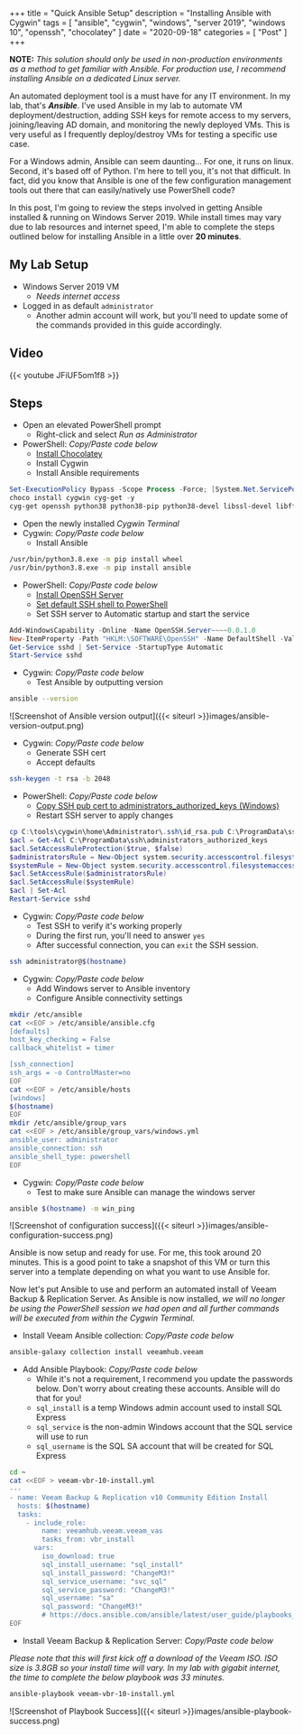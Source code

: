 +++
title = "Quick Ansible Setup"
description = "Installing Ansible with Cygwin"
tags = [
    "ansible",
    "cygwin",
    "windows",
    "server 2019",
    "windows 10",
    "openssh",
    "chocolatey"
]
date = "2020-09-18"
categories = [
    "Post"
]
+++

**NOTE:** *This solution should only be used in non-production environments as a method to get familiar with Ansible. For production use, I recommend installing Ansible on a dedicated Linux server.*

An automated deployment tool is a must have for any IT environment. In my lab, that's ***Ansible***. I've used Ansible in my lab to automate VM deployment/destruction, adding SSH keys for remote access to my servers, joining/leaving AD domain, and monitoring the newly deployed VMs. This is very useful as I frequently deploy/destroy VMs for testing a specific use case.

For a Windows admin, Ansible can seem daunting... For one, it runs on linux. Second, it's based off of Python. I'm here to tell you, it's not that difficult. In fact, did you know that Ansible is one of the few configuration management tools out there that can easily/natively use PowerShell code?

In this post, I'm going to review the steps involved in getting Ansible installed & running on Windows Server 2019. While install times may vary due to lab resources and internet speed, I'm able to complete the steps outlined below for installing Ansible in a little over **20 minutes**.

## My Lab Setup

* Windows Server 2019 VM
  * *Needs internet access*
* Logged in as default `administrator`
  * Another admin account will work, but you'll need to update some of the commands provided in this guide accordingly.

## Video

{{< youtube JFiUF5om1f8 >}}

## Steps

* Open an elevated PowerShell prompt
  * Right-click and select *Run as Administrator*
* PowerShell: *Copy/Paste code below*
  * [Install Chocolatey](https://chocolatey.org/docs/installation)
  * Install Cygwin
  * Install Ansible requirements

```powershell
Set-ExecutionPolicy Bypass -Scope Process -Force; [System.Net.ServicePointManager]::SecurityProtocol = [System.Net.ServicePointManager]::SecurityProtocol -bor 3072; iex ((New-Object System.Net.WebClient).DownloadString('https://chocolatey.org/install.ps1'))
choco install cygwin cyg-get -y
cyg-get openssh python38 python38-pip python38-devel libssl-devel libffi-devel gcc-g++
```

* Open the newly installed *Cygwin Terminal*
* Cygwin: *Copy/Paste code below*
  * Install Ansible

```bash
/usr/bin/python3.8.exe -m pip install wheel
/usr/bin/python3.8.exe -m pip install ansible
```

* PowerShell: *Copy/Paste code below*
  * [Install OpenSSH Server](https://docs.microsoft.com/en-us/windows-server/administration/openssh/openssh_install_firstuse)
  * [Set default SSH shell to PowerShell](https://docs.microsoft.com/en-us/windows-server/administration/openssh/openssh_server_configuration)
  * Set SSH server to Automatic startup and start the service

```powershell
Add-WindowsCapability -Online -Name OpenSSH.Server~~~~0.0.1.0
New-ItemProperty -Path "HKLM:\SOFTWARE\OpenSSH" -Name DefaultShell -Value "C:\Windows\System32\WindowsPowerShell\v1.0\powershell.exe" -PropertyType String -Force
Get-Service sshd | Set-Service -StartupType Automatic
Start-Service sshd
```

* Cygwin: *Copy/Paste code below*
  * Test Ansible by outputting version

```bash
ansible --version
```

![Screenshot of Ansible version output]({{< siteurl >}}images/ansible-version-output.png)

* Cygwin: *Copy/Paste code below*
  * Generate SSH cert
  * Accept defaults

```bash
ssh-keygen -t rsa -b 2048
```

* PowerShell: *Copy/Paste code below*
  * [Copy SSH pub cert to administrators_authorized_keys (Windows)](https://www.concurrency.com/blog/may-2019/key-based-authentication-for-openssh-on-windows)
  * Restart SSH server to apply changes

```powershell
cp C:\tools\cygwin\home\Administrator\.ssh\id_rsa.pub C:\ProgramData\ssh\administrators_authorized_keys
$acl = Get-Acl C:\ProgramData\ssh\administrators_authorized_keys
$acl.SetAccessRuleProtection($true, $false)
$administratorsRule = New-Object system.security.accesscontrol.filesystemaccessrule("Administrators","FullControl","Allow")
$systemRule = New-Object system.security.accesscontrol.filesystemaccessrule("SYSTEM","FullControl","Allow")
$acl.SetAccessRule($administratorsRule)
$acl.SetAccessRule($systemRule)
$acl | Set-Acl
Restart-Service sshd
```

* Cygwin: *Copy/Paste code below*
  * Test SSH to verify it's working properly
  * During the first run, you'll need to answer `yes`
  * After successful connection, you can `exit` the SSH session.

```bash
ssh administrator@$(hostname)
```

* Cygwin: *Copy/Paste code below*
  * Add Windows server to Ansible inventory
  * Configure Ansible connectivity settings

```bash
mkdir /etc/ansible
cat <<EOF > /etc/ansible/ansible.cfg
[defaults]
host_key_checking = False
callback_whitelist = timer

[ssh_connection]
ssh_args = -o ControlMaster=no
EOF
cat <<EOF > /etc/ansible/hosts
[windows]
$(hostname)
EOF
mkdir /etc/ansible/group_vars
cat <<EOF > /etc/ansible/group_vars/windows.yml
ansible_user: administrator
ansible_connection: ssh
ansible_shell_type: powershell
EOF
```

* Cygwin: *Copy/Paste code below*
  * Test to make sure Ansible can manage the windows server

```bash
ansible $(hostname) -m win_ping
```

![Screenshot of configuration success]({{< siteurl >}}images/ansible-configuration-success.png)

Ansible is now setup and ready for use. For me, this took around 20 minutes. This is a good point to take a snapshot of this VM or turn this server into a template depending on what you want to use Ansible for.

Now let's put Ansible to use and perform an automated install of Veeam Backup & Replication Server. As Ansible is now installed, *we will no longer be using the PowerShell session we had open and all further commands will be executed from within the Cygwin Terminal.*

* Install Veeam Ansible collection: *Copy/Paste code below*

```bash
ansible-galaxy collection install veeamhub.veeam
```

* Add Ansible Playbook: *Copy/Paste code below*
  * While it's not a requirement, I recommend you update the passwords below. Don't worry about creating these accounts. Ansible will do that for you!
  * `sql_install` is a temp Windows admin account used to install SQL Express
  * `sql_service` is the non-admin Windows account that the SQL service will use to run
  * `sql_username` is the SQL SA account that will be created for SQL Express

```bash
cd ~
cat <<EOF > veeam-vbr-10-install.yml
---
- name: Veeam Backup & Replication v10 Community Edition Install
  hosts: $(hostname)
  tasks:
    - include_role:
        name: veeamhub.veeam.veeam_vas
        tasks_from: vbr_install
      vars:
        iso_download: true
        sql_install_username: "sql_install"
        sql_install_password: "ChangeM3!"
        sql_service_username: "svc_sql"
        sql_service_password: "ChangeM3!"
        sql_username: "sa"
        sql_password: "ChangeM3!"
        # https://docs.ansible.com/ansible/latest/user_guide/playbooks_vault.html#single-encrypted-variable
EOF
```

* Install Veeam Backup & Replication Server: *Copy/Paste code below*

*Please note that this will first kick off a download of the Veeam ISO. ISO size is 3.8GB so your install time will vary. In my lab with gigabit internet, the time to complete the below playbook was 33 minutes.*

```bash
ansible-playbook veeam-vbr-10-install.yml
```

![Screenshot of Playbook Success]({{< siteurl >}}images/ansible-playbook-success.png)
